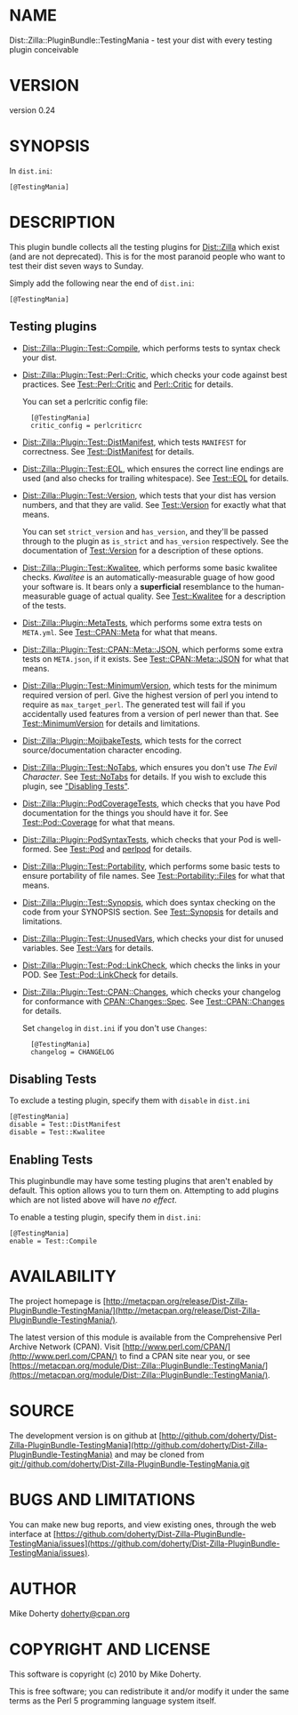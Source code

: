 # NAME

Dist::Zilla::PluginBundle::TestingMania - test your dist with every testing plugin conceivable

# VERSION

version 0.24

# SYNOPSIS

In `dist.ini`:

    [@TestingMania]

# DESCRIPTION

This plugin bundle collects all the testing plugins for [Dist::Zilla](https://metacpan.org/pod/Dist::Zilla) which
exist (and are not deprecated). This is for the most paranoid people who
want to test their dist seven ways to Sunday.

Simply add the following near the end of `dist.ini`:

    [@TestingMania]

## Testing plugins

- [Dist::Zilla::Plugin::Test::Compile](https://metacpan.org/pod/Dist::Zilla::Plugin::Test::Compile), which performs tests to syntax check your
dist.
- [Dist::Zilla::Plugin::Test::Perl::Critic](https://metacpan.org/pod/Dist::Zilla::Plugin::Test::Perl::Critic), which checks your code against best
practices. See [Test::Perl::Critic](https://metacpan.org/pod/Test::Perl::Critic) and [Perl::Critic](https://metacpan.org/pod/Perl::Critic) for details.

    You can set a perlcritic config file:

        [@TestingMania]
        critic_config = perlcriticrc

- [Dist::Zilla::Plugin::Test::DistManifest](https://metacpan.org/pod/Dist::Zilla::Plugin::Test::DistManifest), which tests `MANIFEST` for
correctness. See [Test::DistManifest](https://metacpan.org/pod/Test::DistManifest) for details.
- [Dist::Zilla::Plugin::Test::EOL](https://metacpan.org/pod/Dist::Zilla::Plugin::Test::EOL), which ensures the correct line endings are
used (and also checks for trailing whitespace). See [Test::EOL](https://metacpan.org/pod/Test::EOL) for details.
- [Dist::Zilla::Plugin::Test::Version](https://metacpan.org/pod/Dist::Zilla::Plugin::Test::Version), which tests that your dist has
version numbers, and that they are valid. See [Test::Version](https://metacpan.org/pod/Test::Version) for exactly
what that means.

    You can set `strict_version` and `has_version`, and they'll be passed through to
    the plugin as `is_strict` and `has_version` respectively. See the
    documentation of [Test::Version](https://metacpan.org/pod/Test::Version) for a description of these options.

- [Dist::Zilla::Plugin::Test::Kwalitee](https://metacpan.org/pod/Dist::Zilla::Plugin::Test::Kwalitee), which performs some basic kwalitee checks.
_Kwalitee_ is an automatically-measurable guage of how good your software is.
It bears only a **superficial** resemblance to the human-measurable guage of
actual quality. See [Test::Kwalitee](https://metacpan.org/pod/Test::Kwalitee) for a description of the tests.
- [Dist::Zilla::Plugin::MetaTests](https://metacpan.org/pod/Dist::Zilla::Plugin::MetaTests), which performs some extra tests on
`META.yml`. See [Test::CPAN::Meta](https://metacpan.org/pod/Test::CPAN::Meta) for what that means.
- [Dist::Zilla::Plugin::Test::CPAN::Meta::JSON](https://metacpan.org/pod/Dist::Zilla::Plugin::Test::CPAN::Meta::JSON), which performs some extra tests
on `META.json`, if it exists. See [Test::CPAN::Meta::JSON](https://metacpan.org/pod/Test::CPAN::Meta::JSON) for what that
means.
- [Dist::Zilla::Plugin::Test::MinimumVersion](https://metacpan.org/pod/Dist::Zilla::Plugin::Test::MinimumVersion), which tests for the minimum
required version of perl. Give the highest version of perl you intend to
require as `max_target_perl`. The generated test will fail if you accidentally
used features from a version of perl newer than that. See
[Test::MinimumVersion](https://metacpan.org/pod/Test::MinimumVersion) for details and limitations.
- [Dist::Zilla::Plugin::MojibakeTests](https://metacpan.org/pod/Dist::Zilla::Plugin::MojibakeTests), which tests for the correct
source/documentation character encoding.
- [Dist::Zilla::Plugin::Test::NoTabs](https://metacpan.org/pod/Dist::Zilla::Plugin::Test::NoTabs), which ensures you don't use _The Evil
Character_. See [Test::NoTabs](https://metacpan.org/pod/Test::NoTabs) for details. If you wish to exclude this plugin,
see ["Disabling Tests"](#disabling-tests).
- [Dist::Zilla::Plugin::PodCoverageTests](https://metacpan.org/pod/Dist::Zilla::Plugin::PodCoverageTests), which checks that you have Pod
documentation for the things you should have it for. See [Test::Pod::Coverage](https://metacpan.org/pod/Test::Pod::Coverage)
for what that means.
- [Dist::Zilla::Plugin::PodSyntaxTests](https://metacpan.org/pod/Dist::Zilla::Plugin::PodSyntaxTests), which checks that your Pod is
well-formed. See [Test::Pod](https://metacpan.org/pod/Test::Pod) and [perlpod](https://metacpan.org/pod/perlpod) for details.
- [Dist::Zilla::Plugin::Test::Portability](https://metacpan.org/pod/Dist::Zilla::Plugin::Test::Portability), which performs some basic tests to
ensure portability of file names. See [Test::Portability::Files](https://metacpan.org/pod/Test::Portability::Files) for what
that means.
- [Dist::Zilla::Plugin::Test::Synopsis](https://metacpan.org/pod/Dist::Zilla::Plugin::Test::Synopsis), which does syntax checking on the code
from your SYNOPSIS section. See [Test::Synopsis](https://metacpan.org/pod/Test::Synopsis) for details and limitations.
- [Dist::Zilla::Plugin::Test::UnusedVars](https://metacpan.org/pod/Dist::Zilla::Plugin::Test::UnusedVars), which checks your dist for unused
variables. See [Test::Vars](https://metacpan.org/pod/Test::Vars) for details.
- [Dist::Zilla::Plugin::Test::Pod::LinkCheck](https://metacpan.org/pod/Dist::Zilla::Plugin::Test::Pod::LinkCheck), which checks the links in your POD.
See [Test::Pod::LinkCheck](https://metacpan.org/pod/Test::Pod::LinkCheck) for details.
- [Dist::Zilla::Plugin::Test::CPAN::Changes](https://metacpan.org/pod/Dist::Zilla::Plugin::Test::CPAN::Changes), which checks your changelog for
conformance with [CPAN::Changes::Spec](https://metacpan.org/pod/CPAN::Changes::Spec). See [Test::CPAN::Changes](https://metacpan.org/pod/Test::CPAN::Changes) for details.

    Set `changelog` in `dist.ini` if you don't use `Changes`:

        [@TestingMania]
        changelog = CHANGELOG

## Disabling Tests

To exclude a testing plugin, specify them with `disable` in `dist.ini`

    [@TestingMania]
    disable = Test::DistManifest
    disable = Test::Kwalitee

## Enabling Tests

This pluginbundle may have some testing plugins that aren't
enabled by default. This option allows you to turn them on. Attempting to add
plugins which are not listed above will have _no effect_.

To enable a testing plugin, specify them in `dist.ini`:

    [@TestingMania]
    enable = Test::Compile

# AVAILABILITY

The project homepage is [http://metacpan.org/release/Dist-Zilla-PluginBundle-TestingMania/](http://metacpan.org/release/Dist-Zilla-PluginBundle-TestingMania/).

The latest version of this module is available from the Comprehensive Perl
Archive Network (CPAN). Visit [http://www.perl.com/CPAN/](http://www.perl.com/CPAN/) to find a CPAN
site near you, or see [https://metacpan.org/module/Dist::Zilla::PluginBundle::TestingMania/](https://metacpan.org/module/Dist::Zilla::PluginBundle::TestingMania/).

# SOURCE

The development version is on github at [http://github.com/doherty/Dist-Zilla-PluginBundle-TestingMania](http://github.com/doherty/Dist-Zilla-PluginBundle-TestingMania)
and may be cloned from [git://github.com/doherty/Dist-Zilla-PluginBundle-TestingMania.git](git://github.com/doherty/Dist-Zilla-PluginBundle-TestingMania.git)

# BUGS AND LIMITATIONS

You can make new bug reports, and view existing ones, through the
web interface at [https://github.com/doherty/Dist-Zilla-PluginBundle-TestingMania/issues](https://github.com/doherty/Dist-Zilla-PluginBundle-TestingMania/issues).

# AUTHOR

Mike Doherty <doherty@cpan.org>

# COPYRIGHT AND LICENSE

This software is copyright (c) 2010 by Mike Doherty.

This is free software; you can redistribute it and/or modify it under
the same terms as the Perl 5 programming language system itself.

